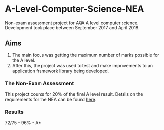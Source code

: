 # A-Level-Computer-Science-NEA
Non-exam assessment project for AQA A level computer science. Development took place between September 2017 and April 2018.

## Aims
1. The main focus was getting the maximum number of marks possible for the A level.
2. After this, the project was used to test and make improvements to an application framework library being developed. 

### The Non-Exam Assessment
This project counts for 20% of the final A level result. Details on the requirements for the NEA can be found [here](http://filestore.aqa.org.uk/resources/computing/AQA-7517-NEA-GUIDE.PDF).

### Results
72/75 - 96% - A*
